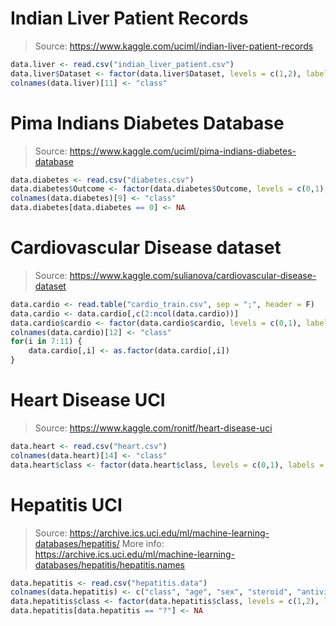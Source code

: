 # Indian Liver Patient Records
> Source: https://www.kaggle.com/uciml/indian-liver-patient-records

```R
data.liver <- read.csv("indian_liver_patient.csv")
data.liver$Dataset <- factor(data.liver$Dataset, levels = c(1,2), labels = c("NO", "YES"))
colnames(data.liver)[11] <- "class"
```

# Pima Indians Diabetes Database
> Source: https://www.kaggle.com/uciml/pima-indians-diabetes-database

```R
data.diabetes <- read.csv("diabetes.csv")
data.diabetes$Outcome <- factor(data.diabetes$Outcome, levels = c(0,1), labels = c("NO", "YES"))
colnames(data.diabetes)[9] <- "class"
data.diabetes[data.diabetes == 0] <- NA
```

# Cardiovascular Disease dataset
> Source: https://www.kaggle.com/sulianova/cardiovascular-disease-dataset

```R
data.cardio <- read.table("cardio_train.csv", sep = ";", header = F)
data.cardio <- data.cardio[,c(2:ncol(data.cardio))]
data.cardio$cardio <- factor(data.cardio$cardio, levels = c(0,1), labels = c("NO", "YES"))
colnames(data.cardio)[12] <- "class"
for(i in 7:11) {
	data.cardio[,i] <- as.factor(data.cardio[,i])
}
```
# Heart Disease UCI
> Source: https://www.kaggle.com/ronitf/heart-disease-uci

```R
data.heart <- read.csv("heart.csv")
colnames(data.heart)[14] <- "class"
data.heart$class <- factor(data.heart$class, levels = c(0,1), labels = c("NO", "YES"))
```

# Hepatitis UCI
> Source: https://archive.ics.uci.edu/ml/machine-learning-databases/hepatitis/
> More info: https://archive.ics.uci.edu/ml/machine-learning-databases/hepatitis/hepatitis.names

```R
data.hepatitis <- read.csv("hepatitis.data")
colnames(data.hepatitis) <- c("class", "age", "sex", "steroid", "antivirals", "fatigue", "malaise", "anorexia", "liver.big", "liver.firm", "spleen.palpable", "spiders", "ascites", "varices", "bilirubin", "alk.phospate", "sgost", "albumin", "protime", "histology")
data.hepatitis$class <- factor(data.hepatitis$class, levels = c(1,2), labels = c("DIE", "LIVE"))
data.hepatitis[data.hepatitis == "?"] <- NA
```
